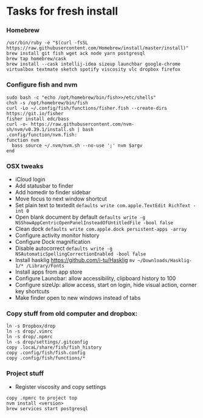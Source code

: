 # Tasks for fresh install

### Homebrew

```
/usr/bin/ruby -e "$(curl -fsSL https://raw.githubusercontent.com/Homebrew/install/master/install)"
brew install git fish wget ack node yarn postgresql 
brew tap homebrew/cask
brew install --cask intellij-idea sizeup launchbar google-chrome virtualbox textmate sketch spotify viscosity vlc dropbox firefox
```
### Configure fish and nvm
```
sudo bash -c "echo /opt/homebrew/bin/fish>>/etc/shells"
chsh -s /opt/homebrew/bin/fish
curl -Lo ~/.config/fish/functions/fisher.fish --create-dirs https://git.io/fisher
fisher install edc/bass
curl -o- https://raw.githubusercontent.com/nvm-sh/nvm/v0.39.1/install.sh | bash
.config/function/nvm.fish:
function nvm
  bass source ~/.nvm/nvm.sh --no-use ';' nvm $argv
end
```

### OSX tweaks

- iCloud login
- Add statusbar to finder
- Add homedir to finder sidebar
- Move focus to next window shortcut
- Set plain text to textedit `defaults write com.apple.TextEdit RichText -int 0`
- Open blank document by default `defaults write -g NSShowAppCentricOpenPanelInsteadOfUntitledFile -bool false`
- Clean dock `defaults write com.apple.dock persistent-apps -array`
- Configure activity monitor history
- Configure Dock magnification	
- Disable autocorrect `defaults write -g NSAutomaticSpellingCorrectionEnabled -bool false`
- Install hasklig https://github.com/i-tu/Hasklig	`mv ~/Downloads/Hasklig-1/* /Library/Fonts`
- Install apps from app store
- Configure Launcbar: allow accessibility, clipboard history to 100
- Configure sizeUp: allow access, start on login, hide visual action, corner key shortcuts
- Make finder open to new windows instead of tabs

### Copy stuff from old computer and dropbox:
```
ln -s Dropbox/drop 
ln -s drop/.vimrc 
ln -s drop/.npmrc
ln -s drop/settings/.gitconfig 
copy .locaL/share/fish/fish_history
copy .config/fish/fish.config
copy .config/fish/functions/*
```

### Project stuff
- Register viscosity and copy settings
```
copy .npmrc to project top
nvm install <version>
brew services start postgresql
```
